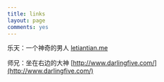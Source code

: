 ```yaml
---
title: links
layout: page
comments: yes
---
```



乐天：一个神奇的男人 [letiantian.me](http://letiantian.me)

师兄：坐在右边的大神 [http://www.darlingfive.com/](http://www.darlingfive.com/)
